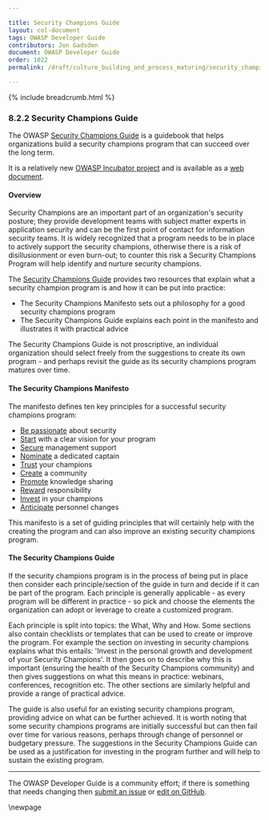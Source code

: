 ```yaml
---

title: Security Champions Guide
layout: col-document
tags: OWASP Developer Guide
contributors: Jon Gadsden
document: OWASP Developer Guide
order: 1022
permalink: /draft/culture_building_and_process_maturing/security_champions/security_champions_guide/

---
```


{% include breadcrumb.html %}

### 8.2.2 Security Champions Guide

The OWASP [Security Champions Guide][scguide] is a guidebook that helps organizations build
a security champions program that can succeed over the long term.

It is a relatively new [OWASP Incubator project][scguiderepo] and is available as a [web document][scguidedoc].

#### Overview

Security Champions are an important part of an organization's security posture; they provide development teams
with subject matter experts in application security and can be the first point of contact for information security teams.
It is widely recognized that a program needs to be in place to actively support the security champions,
otherwise there is a risk of disillusionment or even burn-out;
to counter this risk a Security Champions Program will help identify and nurture security champions.

The [Security Champions Guide][scguide] provides two resources that explain what a security champion program is
and how it can be put into practice:

* The Security Champions Manifesto sets out a philosophy for a good security champions program
* The Security Champions Guide explains each point in the manifesto and illustrates it with practical advice

The Security Champions Guide is not proscriptive, an individual organization should select freely from the suggestions
to create its own program - and perhaps revisit the guide as its security champions program matures over time.

#### The Security Champions Manifesto

The manifesto defines ten key principles for a successful security champions program:

* [Be passionate][scguide1] about security
* [Start][scguide2] with a clear vision for your program
* [Secure][scguide3] management support
* [Nominate][scguide4] a dedicated captain
* [Trust][scguide5] your champions
* [Create][scguide6] a community
* [Promote][scguide7] knowledge sharing
* [Reward][scguide8] responsibility
* [Invest][scguide9] in your champions
* [Anticipate][scguide10] personnel changes

This manifesto is a set of guiding principles that will certainly help with the creating the program
and can also improve an existing security champions program.

#### The Security Champions Guide

If the security champions program is in the process of being put in place
then consider each principle/section of the guide in turn and decide if it can be part of the program.
Each principle is generally applicable - as every program will be different in practice - so pick and choose
the elements the organization can adopt or leverage to create a customized program.

Each principle is split into topics: the What, Why and How.
Some sections also contain checklists or templates that can be used to create or improve the program.
For example the section on investing in security champions explains what this entails:
'Invest in the personal growth and development of your Security Champions'.
It then goes on to describe why this is important (ensuring the health of the Security Champions community)
and then gives suggestions on what this means in practice: webinars, conferences, recognition etc.
The other sections are similarly helpful and provide a range of practical advice.

The guide is also useful for an existing security champions program, providing advice on what can be further achieved.
It is worth noting that some security champions programs are initially successful but can then fail over time
for various reasons, perhaps through change of personnel or budgetary pressure.
The suggestions in the Security Champions Guide can be used as a justification for investing in the program further
and will help to sustain the existing program.

----

The OWASP Developer Guide is a community effort; if there is something that needs changing
then [submit an issue][issue1022] or [edit on GitHub][edit1022].

[issue1022]: https://github.com/OWASP/www-project-developer-guide/issues/new?labels=enhancement&template=request.md&title=Update:%2010-culture-process/02-security-champions/02-security-champions-guide
[edit1022]: https://github.com/OWASP/www-project-developer-guide/blob/main/draft/10-culture-process/02-security-champions/02-security-champions-guide.md
[scguide]: https://owasp.org/www-project-security-champions-guidebook/
[scguide1]: https://owasp.org/www-project-security-champions-guidebook/#1-be-passionate-about-security
[scguide2]: https://owasp.org/www-project-security-champions-guidebook/#2-start-with-a-clear-vision-for-your-program
[scguide3]: https://owasp.org/www-project-security-champions-guidebook/#3-secure-management-support
[scguide4]: https://owasp.org/www-project-security-champions-guidebook/#4-nominate-a-dedicated-captain
[scguide5]: https://owasp.org/www-project-security-champions-guidebook/#5-trust-your-champions
[scguide6]: https://owasp.org/www-project-security-champions-guidebook/#6-create-a-community
[scguide7]: https://owasp.org/www-project-security-champions-guidebook/#7-promote-knowledge-sharing
[scguide8]: https://owasp.org/www-project-security-champions-guidebook/#8-reward-responsibility
[scguide9]: https://owasp.org/www-project-security-champions-guidebook/#9-invest-in-your-champions
[scguide10]: https://owasp.org/www-project-security-champions-guidebook/#10-anticipate-personnel-changes
[scguidedoc]: https://owasp.org/www-project-security-champions-guidebook/#1-be-passionate-about-security
[scguiderepo]: https://github.com/OWASP/www-project-security-champions-guidebook

\newpage

